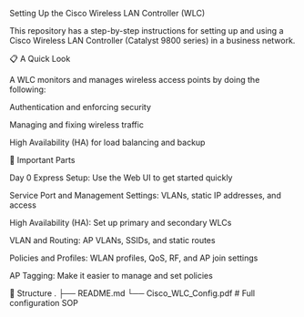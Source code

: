 Setting Up the Cisco Wireless LAN Controller (WLC)

This repository has a step-by-step instructions for setting up and using a Cisco Wireless LAN Controller (Catalyst 9800 series) in a business network.

📋 A Quick Look

A WLC monitors and manages wireless access points by doing the following:

Authentication and enforcing security

Managing and fixing wireless traffic

High Availability (HA) for load balancing and backup

🚀 Important Parts

Day 0 Express Setup: Use the Web UI to get started quickly

Service Port and Management Settings: VLANs, static IP addresses, and access

High Availability (HA): Set up primary and secondary WLCs

VLAN and Routing: AP VLANs, SSIDs, and static routes

Policies and Profiles: WLAN profiles, QoS, RF, and AP join settings

AP Tagging: Make it easier to manage and set policies

📂 Structure . ├── README.md └── Cisco_WLC_Config.pdf # Full configuration SOP
